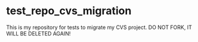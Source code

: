 # test_repo_cvs_migration
This is my repository for tests to migrate my CVS project. DO NOT FORK, IT WILL BE DELETED AGAIN!
